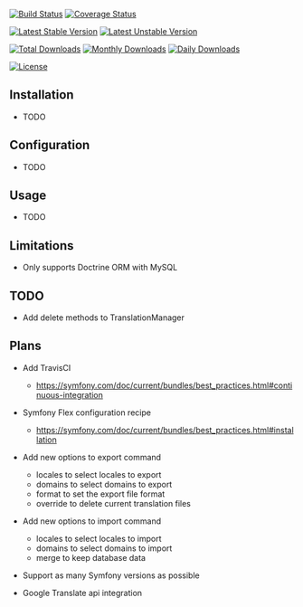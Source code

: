 [![Build Status](https://travis-ci.com/lordjancso/TranslationBundle.svg?branch=develop)](https://travis-ci.com/lordjancso/TranslationBundle)
[![Coverage Status](https://coveralls.io/repos/github/lordjancso/TranslationBundle/badge.svg?branch=develop)](https://coveralls.io/github/lordjancso/TranslationBundle?branch=develop)

[![Latest Stable Version](https://poser.pugx.org/lordjancso/translation-bundle/v/stable?format=flat)](https://packagist.org/packages/lordjancso/translation-bundle)
[![Latest Unstable Version](https://poser.pugx.org/lordjancso/translation-bundle/v/unstable?format=flat)](https://packagist.org/packages/lordjancso/translation-bundle)

[![Total Downloads](https://poser.pugx.org/lordjancso/translation-bundle/downloads?format=flat)](https://packagist.org/packages/lordjancso/translation-bundle)
[![Monthly Downloads](https://poser.pugx.org/lordjancso/translation-bundle/d/monthly?format=flat)](https://packagist.org/packages/lordjancso/translation-bundle)
[![Daily Downloads](https://poser.pugx.org/lordjancso/translation-bundle/d/daily?format=flat)](https://packagist.org/packages/lordjancso/translation-bundle)

[![License](https://poser.pugx.org/lordjancso/translation-bundle/license?format=flat)](https://packagist.org/packages/lordjancso/translation-bundle)

## Installation

- TODO

## Configuration

- TODO

## Usage

- TODO

## Limitations

- Only supports Doctrine ORM with MySQL

## TODO

- Add delete methods to TranslationManager

## Plans

- Add TravisCI
  - https://symfony.com/doc/current/bundles/best_practices.html#continuous-integration

- Symfony Flex configuration recipe
  - https://symfony.com/doc/current/bundles/best_practices.html#installation

- Add new options to export command
  - locales to select locales to export
  - domains to select domains to export
  - format to set the export file format
  - override to delete current translation files

- Add new options to import command
  - locales to select locales to import
  - domains to select domains to import
  - merge to keep database data

- Support as many Symfony versions as possible

- Google Translate api integration

